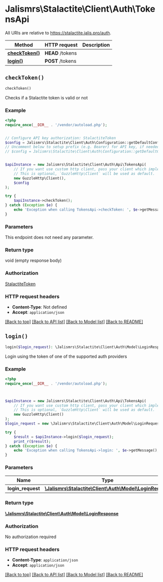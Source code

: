 # Jalismrs\Stalactite\Client\Auth\TokensApi

All URIs are relative to https://stalactite.jalis.pro/auth.

Method | HTTP request | Description
------------- | ------------- | -------------
[**checkToken()**](TokensApi.md#checkToken) | **HEAD** /tokens | 
[**login()**](TokensApi.md#login) | **POST** /tokens | 


## `checkToken()`

```php
checkToken()
```



Checks if a Stalactite token is valid or not

### Example

```php
<?php
require_once(__DIR__ . '/vendor/autoload.php');


// Configure API key authorization: StalactiteToken
$config = Jalismrs\Stalactite\Client\Auth\Configuration::getDefaultConfiguration()->setApiKey('X-API-TOKEN', 'YOUR_API_KEY');
// Uncomment below to setup prefix (e.g. Bearer) for API key, if needed
// $config = Jalismrs\Stalactite\Client\Auth\Configuration::getDefaultConfiguration()->setApiKeyPrefix('X-API-TOKEN', 'Bearer');


$apiInstance = new Jalismrs\Stalactite\Client\Auth\Api\TokensApi(
    // If you want use custom http client, pass your client which implements `GuzzleHttp\ClientInterface`.
    // This is optional, `GuzzleHttp\Client` will be used as default.
    new GuzzleHttp\Client(),
    $config
);

try {
    $apiInstance->checkToken();
} catch (Exception $e) {
    echo 'Exception when calling TokensApi->checkToken: ', $e->getMessage(), PHP_EOL;
}
```

### Parameters

This endpoint does not need any parameter.

### Return type

void (empty response body)

### Authorization

[StalactiteToken](../../README.md#StalactiteToken)

### HTTP request headers

- **Content-Type**: Not defined
- **Accept**: `application/json`

[[Back to top]](#) [[Back to API list]](../../README.md#endpoints)
[[Back to Model list]](../../README.md#models)
[[Back to README]](../../README.md)

## `login()`

```php
login($login_request): \Jalismrs\Stalactite\Client\Auth\Model\LoginResponse
```



Login using the token of one of the supported auth providers

### Example

```php
<?php
require_once(__DIR__ . '/vendor/autoload.php');



$apiInstance = new Jalismrs\Stalactite\Client\Auth\Api\TokensApi(
    // If you want use custom http client, pass your client which implements `GuzzleHttp\ClientInterface`.
    // This is optional, `GuzzleHttp\Client` will be used as default.
    new GuzzleHttp\Client()
);
$login_request = new \Jalismrs\Stalactite\Client\Auth\Model\LoginRequest(); // \Jalismrs\Stalactite\Client\Auth\Model\LoginRequest

try {
    $result = $apiInstance->login($login_request);
    print_r($result);
} catch (Exception $e) {
    echo 'Exception when calling TokensApi->login: ', $e->getMessage(), PHP_EOL;
}
```

### Parameters

Name | Type | Description  | Notes
------------- | ------------- | ------------- | -------------
 **login_request** | [**\Jalismrs\Stalactite\Client\Auth\Model\LoginRequest**](../Model/LoginRequest.md)|  |

### Return type

[**\Jalismrs\Stalactite\Client\Auth\Model\LoginResponse**](../Model/LoginResponse.md)

### Authorization

No authorization required

### HTTP request headers

- **Content-Type**: `application/json`
- **Accept**: `application/json`

[[Back to top]](#) [[Back to API list]](../../README.md#endpoints)
[[Back to Model list]](../../README.md#models)
[[Back to README]](../../README.md)
